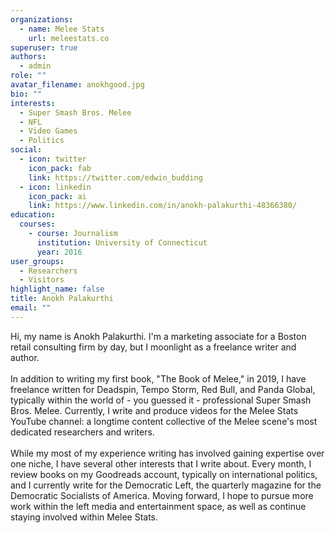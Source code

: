 ```yaml
---
organizations:
  - name: Melee Stats
    url: meleestats.co
superuser: true
authors:
  - admin
role: ""
avatar_filename: anokhgood.jpg
bio: ""
interests:
  - Super Smash Bros. Melee
  - NFL
  - Video Games
  - Politics
social:
  - icon: twitter
    icon_pack: fab
    link: https://twitter.com/edwin_budding
  - icon: linkedin
    icon_pack: ai
    link: https://www.linkedin.com/in/anokh-palakurthi-48366380/
education:
  courses:
    - course: Journalism
      institution: University of Connecticut
      year: 2016
user_groups:
  - Researchers
  - Visitors
highlight_name: false
title: Anokh Palakurthi
email: ""
---
```

Hi, my name is Anokh Palakurthi. I'm a marketing associate for a Boston retail consulting firm by day, but I moonlight as a freelance writer and author. \
\
In addition to writing my first book, "The Book of Melee," in 2019, I have freelance written for Deadspin, Tempo Storm, Red Bull, and Panda Global, typically within the world of - you guessed it - professional Super Smash Bros. Melee. Currently, I write and produce videos for the Melee Stats YouTube channel: a longtime content collective of the Melee scene's most dedicated researchers and writers. \
\
While my most of my experience writing has involved gaining expertise over one niche, I have several other interests that I write about. Every month, I review books on my Goodreads account, typically on international politics, and I currently write for the Democratic Left, the quarterly magazine for the Democratic Socialists of America. Moving forward, I hope to pursue more work within the left media and entertainment space, as well as continue staying involved within Melee Stats.